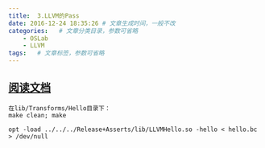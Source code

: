 ```yaml
---
title:  3.LLVM的Pass
date: 2016-12-24 18:35:26 # 文章生成时间，一般不改
categories:   # 文章分类目录，参数可省略
    - OSLab
    - LLVM
tags:   # 文章标签，参数可省略
---
```

## [阅读文档](http://releases.llvm.org/3.2/docs/WritingAnLLVMPass.html)
```
在lib/Transforms/Hello目录下：
make clean; make

opt -load ../../../Release+Asserts/lib/LLVMHello.so -hello < hello.bc > /dev/null
```